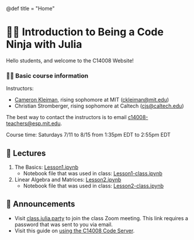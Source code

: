 @def title = "Home"

# 👩‍💻 Introduction to Being a Code Ninja with Julia
Hello students, and welcome to the C14008 Website!
### 🙋‍♂️ Basic course information
Instructors:
- [Cameron Kleiman](https://camk.co), rising sophomore at MIT ([ckleiman@mit.edu](mailto:ckleiman@mit.edu))
- Christian Stromberger, rising sophomore at Caltech ([cjs@caltech.edu](mailto:cjs@caltech.edu))

The best way to contact the instructors is to email [c14008-teachers@esp.mit.edu](mailto:c14008-teachers@esp.mit.edu).

Course time: Saturdays 7/11 to 8/15 from 1:35pm EDT to 2:55pm EDT

## 📔 Lectures

1. The Basics: [Lesson1.ipynb](/assets/notebooks/Lesson1.ipynb)
   - Notebook file that was used in class: [Lesson1-class.ipynb](/assets/notebooks/Lesson1-class.ipynb)
2. Linear Algebra and Matrices: [Lesson2.ipynb](/assets/notebooks/Lesson2.ipynb)
   - Notebook file that was used in class: [Lesson2-class.ipynb](/assets/notebooks/Lesson2-class.ipynb)

## 📣 Announcements
- Visit [class.julia.party](http://class.julia.party) to join the class Zoom meeting. This link requires a password that was sent to you via email.
- Visit this guide on [using the C14008 Code Server](/code-server).
